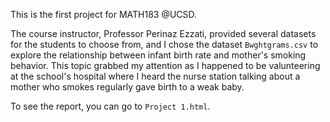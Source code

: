 This is the first project for MATH183 @UCSD.

The course instructor, Professor Perinaz Ezzati, provided several datasets for the students to choose from, and I chose the dataset `Bwghtgrams.csv` to explore the relationship between infant birth rate and mother's smoking behavior. This topic grabbed my attention as I happened to be valunteering at the school's hospital where I heard the nurse station talking about a mother who smokes regularly gave birth to a weak baby.

To see the report, you can go to `Project 1.html`.
